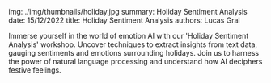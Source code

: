 img: ./img/thumbnails/holiday.jpg
summary: Holiday Sentiment Analysis
date: 15/12/2022
title: Holiday Sentiment Analysis
authors: Lucas Gral

Immerse yourself in the world of emotion AI with our 'Holiday Sentiment Analysis' workshop. Uncover techniques to extract insights from text data, gauging sentiments and emotions surrounding holidays. Join us to harness the power of natural language processing and understand how AI deciphers festive feelings.